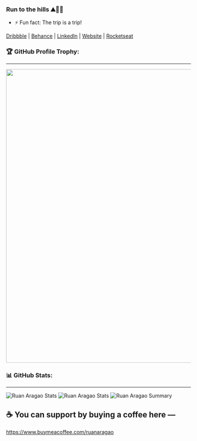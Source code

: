 <!--![Me](https://ruanaragao.netlify.app/static/myhead-398ede0c9514dc8f8f90a577453caf4c.png)-->
### Run to the hills ⛰🏃‍♂️

<!--
**RuanAragao/RuanAragao** is a ✨ _special_ ✨ repository because its `README.md` (this file) appears on your GitHub profile.

Here are some ideas to get you started:

- 🔭 I’m currently working on Shopmaior
- 🌱 I’m currently learning Arabian Language
- 👯 I’m looking to collaborate on ...
- 🤔 I’m looking for help with ...
- 💬 Ask me about ...
- 📫 How to reach me: ...
- 😄 Pronouns: ...
- ⚡ Fun fact: ...
-->
- ⚡ Fun fact: The trip is a trip!



[Dribbble](https://dribbble.com/ruanaragao) | <a href="https://behance.com/ruanaragao" rel="nofollow noreferrer">Behance</a> | <a href="https://linkedin.com/in/ruanaragao" rel="nofollow noreferrer">LinkedIn</a> | <a href="https://ruanaragao.netlify.com" rel="nofollow noreferrer">Website</a> | [Rocketseat](https://app.rocketseat.com.br/me/ruanaragao)

<!--[![Aragão's github stats](https://github-readme-stats.vercel.app/api?username=RuanAragao&show_icons=true&theme=&bg_color=)](https://github.com/anuraghazra/github-readme-stats)-->

### 🏆 GitHub Profile Trophy:
---
<a href="https://github.com/ryo-ma/github-profile-trophy">
  <img width=800 src="https://github-profile-trophy.vercel.app/?username=RuanAragao&column=8&theme=radical&no-frame=true&no-bg=true"/>
</a>


### 📊 GitHub Stats:
---
<!--
![Ruan Aragao github stats](https://github-readme-stats.vercel.app/api?username=RuanAragao&theme=radical&show_icons=true&count_private=true)
-->
![Ruan Aragao Stats](https://github-profile-summary-cards.vercel.app/api/cards/repos-per-language?username=RuanAragao&theme=solarized_dark)
![Ruan Aragao Stats](https://github-profile-summary-cards.vercel.app/api/cards/most-commit-language?username=RuanAragao&theme=solarized_dark)
![Ruan Aragao Summary](https://github-profile-summary-cards.vercel.app/api/cards/profile-details?username=RuanAragao&theme=solarized_dark)

## ☕️ You can support by buying a coffee here — 
https://www.buymeacoffee.com/ruanaragao
